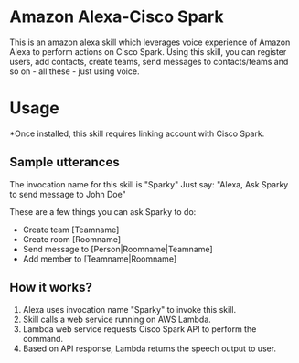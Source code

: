 # Amazon Alexa-Cisco Spark
This is an amazon alexa skill which leverages voice experience of Amazon Alexa to perform actions on Cisco Spark.
Using this skill, you can register users, add contacts, create teams, send messages to contacts/teams and so on - all these - just using voice. 

# Usage  

*Once installed, this skill requires linking account with Cisco Spark.

## Sample utterances
The invocation name for this skill is "Sparky"
Just say: "Alexa, Ask Sparky to send message to John Doe"

These are a few things you can ask Sparky to do:

* Create team [Teamname]
* Create room [Roomname]
* Send message to [Person|Roomname|Teamname]
* Add member to [Teamname|Roomname]

## How it works?
1) Alexa uses invocation name "Sparky" to invoke this skill. 
2) Skill calls a web service running on AWS Lambda.
3) Lambda web service requests Cisco Spark API to perform the command.
4) Based on API response, Lambda returns the speech output to user.
